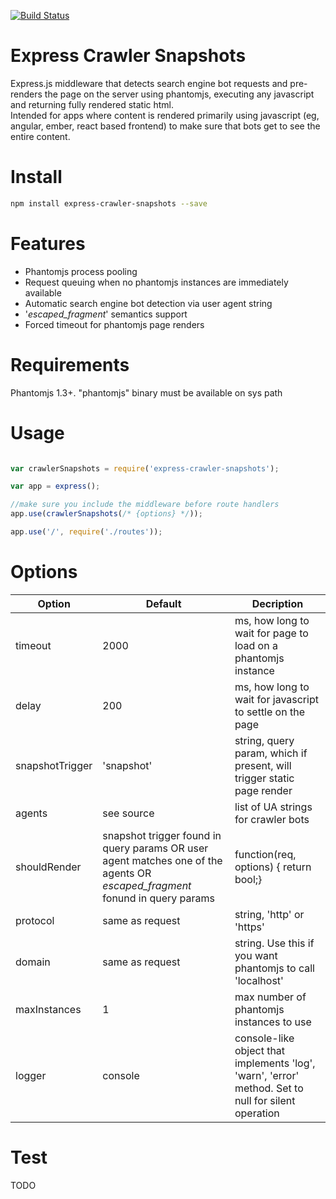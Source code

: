 [![Build Status](https://travis-ci.org/Producters/express-crawler-snapshots.svg)](https://travis-ci.org/Producters/express-crawler-snapshots)

Express Crawler Snapshots
=====================================
Express.js middleware that detects search engine bot requests and pre-renders the page on the server using phantomjs, executing any javascript and returning fully rendered static html.  
Intended for apps where content is rendered primarily using javascript (eg, angular, ember, react based frontend) to make sure that bots get to see the entire content.  

# Install

```sh
npm install express-crawler-snapshots --save
```

# Features

* Phantomjs process pooling
* Request queuing when no phantomjs instances are immediately available
* Automatic search engine bot detection via user agent string
* '_escaped_fragment_' semantics support
* Forced timeout for phantomjs page renders


# Requirements

Phantomjs 1.3+. "phantomjs" binary must be available on sys path

# Usage

```javascript

var crawlerSnapshots = require('express-crawler-snapshots');

var app = express();

//make sure you include the middleware before route handlers
app.use(crawlerSnapshots(/* {options} */));

app.use('/', require('./routes'));
```

# Options

Option       |  Default      | Decription
-------------|---------------|------------
timeout      | 2000          | ms, how long to wait for page to load on a phantomjs instance
delay        |  200          | ms, how long to wait for javascript to settle on the page
snapshotTrigger| 'snapshot'  | string, query param, which if present, will trigger static page render
agents       |see source     | list of UA strings for crawler bots
shouldRender | snapshot trigger found in query params OR user agent matches one of the agents OR _escaped_fragment_ fonund in query params | function(req, options) { return bool;}
protocol     | same as request | string, 'http' or 'https'
domain       | same as request | string. Use this if you want phantomjs to call 'localhost'
maxInstances | 1               | max number of phantomjs instances to use
logger       | console         | console-like object that implements 'log', 'warn', 'error' method. Set to null for silent operation


# Test

TODO  
